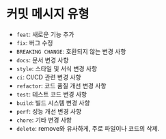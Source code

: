 # 커밋 메시지 유형

-  `feat`: 새로운 기능 추가
-  `fix`: 버그 수정
-  `BREAKING CHANGE`: 호환되지 않는 변경 사항
-  `docs`: 문서 변경 사항
-  `style`: 스타일 및 서식 변경 사항
-  `ci`: CI/CD 관련 변경 사항
-  `refactor`: 코드 품질 개선 변경 사항
-  `test`: 테스트 코드 변경 사항
-  `build`: 빌드 시스템 변경 사항
-  `perf`: 성능 개선 변경 사항
-  `chore`: 기타 변경 사항
-  `delete`: remove와 유사하게, 주로 파일이나 코드의 삭제.
